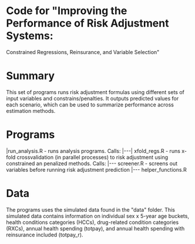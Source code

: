 # Code for "Improving the Performance of Risk Adjustment Systems:
Constrained Regressions, Reinsurance, and Variable Selection"

# Summary
This set of programs runs risk adjustment formulas using different sets of input variables
and constrains/penalties. It outputs predicted values for each scenario, which can be used
to summarize performance across estimation methods.

# Programs
|run\_analysis.R - runs analysis programs. Calls:
|---| xfold\_regs.R - runs x-fold crossvalidation (in parallel processes) to risk adjustment using constrained an penalized methods. Calls: 
    |--- screener.R - screens out variables before running risk adjustment prediction
    |--- helper\_functions.R 

# Data
The programs uses the simulated data found in the "data" folder. This simulated data contains information on individual sex x 5-year age buckets, health conditions categories (HCCs), drug-related condition categories (RXCs), annual health spending (totpay), and annual health spending with reinsurance included (totpay\_r).
 
